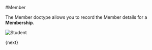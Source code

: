 <!-- add-breadcrumbs -->
#Member

The Member doctype allows you to record the Member details for a **Membership**.

<img class="screenshot" alt="Student" src="/docs/assets/img/non_profit/membership/member.png">

{next}